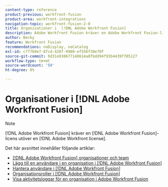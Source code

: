 ```yaml
---
content-type: reference
product-previous: workfront-fusion
product-area: workfront-integrations
navigation-topic: workfront-fusion-2-0
title: Organisationer i  [!DNL Adobe Workfront Fusion]
description: Adobe Workfront Fusion kräver en Adobe Workfront Fusion-licens förutom en Adobe Workfront-licens.
author: Becky
feature: Workfront Fusion
recommendations: noDisplay, noCatalog
exl-id: c777b9e7-87cd-428f-9980-ef556f30e70f
source-git-commit: 9d31e938677148614a8fbdd94f93b4439f705127
workflow-type: tm+mt
source-wordcount: '59'
ht-degree: 0%

---
```


# Organisationer i [!DNL Adobe Workfront Fusion]

>[!NOTE]
>
>[!DNL Adobe Workfront Fusion] kräver en [!DNL Adobe Workfront Fusion]-licens utöver en [!DNL Adobe Workfront license].

Det här avsnittet innehåller följande artiklar:

* [[!DNL Adobe Workfront Fusion] organisationer och team](../../workfront-fusion/organizations/organizations-and-teams.md)
* [Lägg till en användare i en organisation i  [!DNL Adobe Workfront Fusion]](../../workfront-fusion/organizations/add-user-to-an-organization.md)
* [Hantera användare i  [!DNL Adobe Workfront Fusion]](../../workfront-fusion/organizations/manage-fusion-users.md)
* [Organisationsroller i  [!DNL Adobe Workfront Fusion]](../../workfront-fusion/organizations/organization-roles.md)
* [Visa aktivitetsloggar för en organisation i Adobe Workfront Fusion](/help/quicksilver/workfront-fusion/organizations/view-activity-logs-for-an-org.md)



